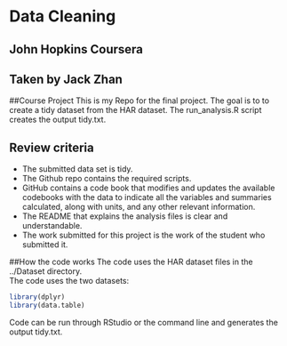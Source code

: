 # Data Cleaning
## John Hopkins Coursera
## Taken by Jack Zhan

##Course Project
This is my Repo for the final project. The goal is to to create a tidy dataset from the HAR dataset. The run_analysis.R script creates the output tidy.txt.

## Review criteria
* The submitted data set is tidy.
* The Github repo contains the required scripts.
* GitHub contains a code book that modifies and updates the available codebooks with the data to indicate all the variables and summaries calculated, along with units, and any other relevant information.
* The README that explains the analysis files is clear and understandable.
* The work submitted for this project is the work of the student who submitted it.

##How the code works
The code uses the HAR dataset files in the ../Dataset directory.</br>
The code uses the two datasets:
```R
library(dplyr)
library(data.table)
```
Code can be run through RStudio or the command line and generates the output tidy.txt.